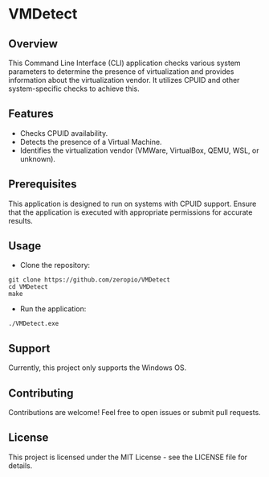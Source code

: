 # VMDetect

## Overview
This Command Line Interface (CLI) application checks various system parameters to determine the presence of virtualization and provides information about the virtualization vendor. It utilizes CPUID and other system-specific checks to achieve this.

## Features
- Checks CPUID availability.
- Detects the presence of a Virtual Machine.
- Identifies the virtualization vendor (VMWare, VirtualBox, QEMU, WSL, or unknown).

## Prerequisites
This application is designed to run on systems with CPUID support. Ensure that the application is executed with appropriate permissions for accurate results.

## Usage
- Clone the repository:
```
git clone https://github.com/zeropio/VMDetect
cd VMDetect
make
```

- Run the application:
```
./VMDetect.exe
```

## Support
Currently, this project only supports the Windows OS.

## Contributing
Contributions are welcome! Feel free to open issues or submit pull requests.

## License
This project is licensed under the MIT License - see the LICENSE file for details.